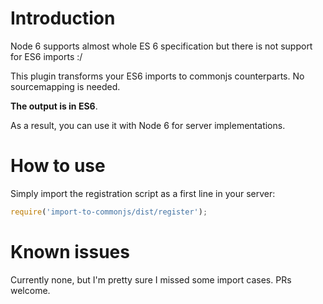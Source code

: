 # Introduction

Node 6 supports almost whole ES 6 specification but there is not support for ES6 imports :/

This plugin transforms your ES6 imports to commonjs counterparts.
No sourcemapping is needed.

**The output is in ES6**.

As a result, you can use it with Node 6 for server implementations.

# How to use

Simply import the registration script as a first line in your server:

```js
require('import-to-commonjs/dist/register');
```

# Known issues

Currently none, but I'm pretty sure I missed some import cases. PRs welcome.

